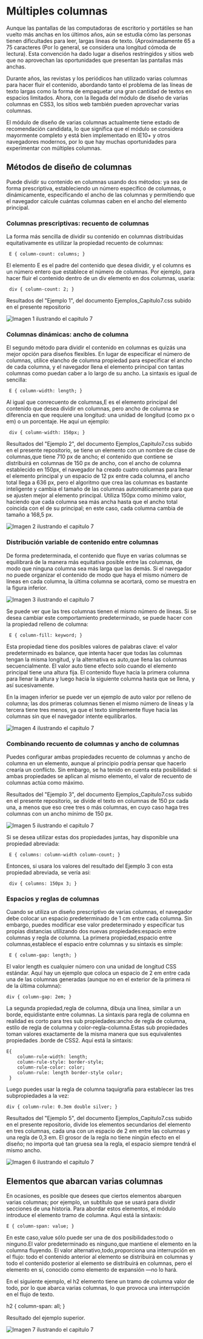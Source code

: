 # Múltiples columnas 

Aunque las pantallas de las computadoras de escritorio y portátiles se han vuelto más anchas en los últimos años, aún se estudia cómo las personas 
tienen dificultades para leer, largas líneas de texto. (Aproximadamente 65 a 75 caracteres (Por lo general, se considera una longitud cómoda de
lectura). Esta convención ha dado lugar a diseños restringidos y sitios web que no aprovechan las oportunidades que presentan las pantallas más anchas.

Durante años, las revistas y los periódicos han utilizado varias columnas para hacer fluir el contenido, abordando tanto el problema de las líneas de
texto largas como la forma de empaquetar una gran cantidad de textos en espacios limitados. Ahora, con la llegada del módulo de diseño de varias columnas en CSS3, los sitios web también pueden aprovechar varias columnas.

El módulo de diseño de varias columnas actualmente tiene estado de recomendación candidata, lo que significa que el módulo se considera mayormente 
completo y está bien implementado en IE10+ y otros navegadores modernos, por lo que hay muchas oportunidades para experimentar con múltiples columnas.

## Métodos de diseño de columnas
Puede dividir su contenido en columnas usando dos métodos: ya sea de forma prescriptiva, estableciendo un número específico de columnas, 
o dinámicamente, especificando el ancho de las columnas y permitiendo que el navegador calcule cuántas columnas caben en el ancho del elemento 
principal.

### Columnas prescriptivas: recuento de columnas

La forma más sencilla de dividir su contenido en columnas distribuidas equitativamente es utilizar la propiedad recuento de columnas:

     E { column-count: columns; }
       
El elemento E es el padre del contenido que desea dividir, y el columns es un número entero que establece el número de columnas. Por ejemplo, para 
hacer fluir el contenido dentro de un div elemento en dos columnas, usaría:

     div { column-count: 2; }
       
Resultados del "Ejemplo 1", del documento Ejemplos_Capitulo7.css subido en el presente repositorio

![Imagen 1 ilustrando el capitulo 7](https://github.com/ElizaMejia/Curso-CSS/blob/Capitulo7/Imagenes/C7/Imagen1_C7.png)

### Columnas dinámicas: ancho de columna

El segundo método para dividir el contenido en columnas es quizás una mejor opción para diseños flexibles. En lugar de especificar el número de
columnas, utilice elancho de columna propiedad para especificar el ancho de cada columna, y el navegador llena el elemento principal con tantas 
columnas como puedan caber a lo largo de su ancho. La sintaxis es igual de sencilla:

     E { column-width: length; }

Al igual que conrecuento de columnas,E es el elemento principal del contenido que desea dividir en columnas, pero ancho de columna se diferencia en
que requiere una longitud: una unidad de longitud (como px o em) o un porcentaje. He aquí un ejemplo:

     div { column-width: 150px; }

Resultados del "Ejemplo 2", del documento Ejemplos_Capitulo7.css subido en el presente repositorio, se tiene un elemento con un nombre de clase
de columnas,que tiene 710 px de ancho; el contenido que contiene se distribuirá en columnas de 150 px de ancho, con el ancho de columna establecido 
en 150px, el navegador ha creado cuatro columnas para llenar el elemento principal y un espacio de 12 px entre cada columna, el ancho total llega a 
636 px, pero el algoritmo que crea las columnas es bastante inteligente y cambia el tamaño de las columnas automáticamente para que se ajusten mejor
al elemento principal. 
Utiliza 150px como mínimo valor, haciendo que cada columna sea más ancha hasta que el ancho total coincida con el de su principal; en este 
caso, cada columna cambia de tamaño a 168,5 px.

![Imagen 2 ilustrando el capitulo 7](https://github.com/ElizaMejia/Curso-CSS/blob/Capitulo7/Imagenes/C7/Imagen2_C7.png)

### Distribución variable de contenido entre columnas

De forma predeterminada, el contenido que fluye en varias columnas se equilibrará de la manera más equitativa posible entre las columnas, de modo que
ninguna columna sea más larga que las demás. Si el navegador no puede organizar el contenido de modo que haya el mismo número de líneas en cada 
columna, la última columna se acortará, como se muestra en la figura inferior.

![Imagen 3 ilustrando el capitulo 7](https://github.com/ElizaMejia/Curso-CSS/blob/Capitulo7/Imagenes/C7/Imagen3_C7.png)

Se puede ver que las tres columnas tienen el mismo número de líneas. Si se desea cambiar este comportamiento predeterminado, se puede hacer con la 
propiedad relleno de columna:

     E { column-fill: keyword; }

Esta propiedad tiene dos posibles valores de palabras clave: el valor predeterminado es balance, que intenta hacer que todas las columnas tengan la 
misma longitud, y la alternativa es auto,que llena las columnas secuencialmente.
El valor auto tiene efecto solo cuando el elemento principal tiene una altura fija. El contenido fluye hacia la primera columna para llenar la altura
y luego hacia la siguiente columna hasta que se llena, y así sucesivamente.

En la imagen inferior se puede ver un ejemplo de auto valor por relleno de columna; las dos primeras columnas tienen el mismo número de líneas y la
tercera tiene tres menos, ya que el texto simplemente fluye hacia las columnas sin que el navegador intente equilibrarlos.

![Imagen 4 ilustrando el capitulo 7](https://github.com/ElizaMejia/Curso-CSS/blob/Capitulo7/Imagenes/C7/Imagen4_C7.png)

### Combinando recuento de columnas y ancho de columnas

Puedes configurar ambas propiedades recuento de columnas y ancho de columna en un elemento, aunque al principio podría pensar que hacerlo crearía 
un conflicto. Sin embargo, se ha tenido en cuenta esta posibilidad: si ambas propiedades se aplican al mismo elemento, el valor de recuento de 
columnas actúa como máximo. 

Resultados del "Ejemplo 3", del documento Ejemplos_Capitulo7.css subido en el presente repositorio, se divide el texto en columnas de 150 px cada una,
a menos que eso cree tres o más columnas, en cuyo caso haga tres columnas con un ancho mínimo de 150 px.

![Imagen 5 ilustrando el capitulo 7](https://github.com/ElizaMejia/Curso-CSS/blob/Capitulo7/Imagenes/C7/Imagen5_C7.png)

Si se desea utilizar estas dos propiedades juntas, hay disponible una propiedad abreviada:

     E { columns: column-width column-count; }

Entonces, si usara los valores del resultado del Ejemplo 3 con esta propiedad abreviada, se vería así:

     div { columns: 150px 3; }

### Espacios y reglas de columnas

Cuando se utiliza un diseño prescriptivo de varias columnas, el navegador debe colocar un espacio predeterminado de 1 cm entre cada columna. Sin embargo, puedes modificar ese valor predeterminado y especificar tus propias distancias utilizando dos nuevas propiedades:espacio entre columnas y
regla de columna.
La primera propiedad,espacio entre columnas,establece el espacio entre columnas y su sintaxis es simple:

     E { column-gap: length; }

El valor length es cualquier número con una unidad de longitud CSS estándar. Aquí hay un ejemplo que coloca un espacio de 2 em entre cada una de las columnas generadas (aunque no en el exterior de la primera ni de la última columna):

    div { column-gap: 2em; }

La segunda propiedad,regla de columna, dibuja una línea, similar a un borde, equidistante entre columnas. La sintaxis para regla de columna en realidad es corto para tres sub propiedades:ancho de regla de columna, estilo de regla de columna y color-regla-columna.Estas sub propiedades toman valores exactamente de la misma manera que sus equivalentes propiedades .borde de CSS2. Aquí está la sintaxis:

    E{
        column-rule-width: length;
        column-rule-style: border-style; 
        column-rule-color: color;
        column-rule: length border-style color;
     }
Luego puedes usar la regla de columna taquigrafía para establecer las tres subpropiedades a la vez:

    div { column-rule: 0.3em double silver; }

Resultados del "Ejemplo 5", del documento Ejemplos_Capitulo7.css subido en el presente repositorio, divide los elementos secundarios del elemento en tres columnas, cada una con un espacio de 2 em entre las columnas y una regla de 0,3 em. El grosor de la regla no tiene ningún efecto en el diseño; no importa qué tan gruesa sea la regla, el espacio siempre tendrá el mismo ancho.

![Imagen 6 ilustrando el capitulo 7](https://github.com/ElizaMejia/Curso-CSS/blob/Capitulo7/Imagenes/C7/Imagen6_C7.png)

## Elementos que abarcan varias columnas

En ocasiones, es posible que desees que ciertos elementos abarquen varias columnas; por ejemplo, un subtítulo que se usará para dividir secciones de una historia. Para abordar estos elementos, el módulo introduce el elemento tramo de columna. Aquí está la sintaxis:

    E { column-span: value; }

En este caso,value sólo puede ser una de dos posibilidades:todo o ninguno.El valor predeterminado es ninguno,que mantiene el elemento en la columna fluyendo. El valor alternativo,todo,proporciona una interrupción en el flujo: todo el contenido anterior al elemento se distribuirá en columnas y todo el contenido posterior al elemento se distribuirá en columnas, pero el elemento en sí, conocido como elemento de expansión —no lo hará.

En el siguiente ejemplo, el h2 elemento tiene un tramo de columna valor de todo, por lo que abarca varias columnas, lo que provoca una interrupción en el flujo de texto.

h2 { column-span: all; }

Resultado del ejemplo superior. 

![Imagen 7 ilustrando el capitulo 7](https://github.com/ElizaMejia/Curso-CSS/blob/Capitulo7/Imagenes/C7/Imagen7_C8.png)

